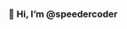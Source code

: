 ### 👋 Hi, I’m @speedercoder

<!--
**speedercoder/speedercoder** is a ✨ _special_ ✨ repository because its `README.md` (this file) appears on your GitHub profile.

Here are some ideas to get you started:

- 🔭 I’m currently working on a number guessing game in Python
- 🌱 I’m currently learning object oriented programming
- 👯 I’m looking to collaborate on a electricity bill enhancer
- 🤔 I’m looking for help with app development in Android Studio
- 👀 I’m interested in solving environmental and economic problems
- 💬 Ask me about programs on the environment
- 📫 How to reach me: powerlearn@outlook.com
- ⚡ Fun fact: I love writing about tackling climate change
-->
